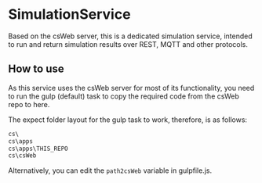 # SimulationService

Based on the csWeb server, this is a dedicated simulation service, intended to run and return simulation results over REST, MQTT and other protocols.

## How to use

As this service uses the csWeb server for most of its functionality, you need to run the gulp (default) task to copy the required code from the csWeb repo to here.

The expect folder layout for the gulp task to work, therefore, is as follows:

```javascript
cs\
cs\apps
cs\apps\THIS_REPO
cs\csWeb
```

Alternatively, you can edit the ```path2csWeb``` variable in gulpfile.js.
